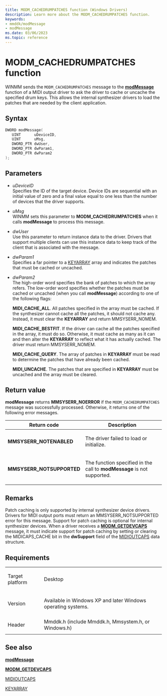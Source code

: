 ```yaml
---
title: MODM_CACHEDRUMPATCHES function (Windows Drivers)
description: Learn more about the MODM_CACHEDRUMPATCHES function.
keywords:
- mmddk/modMessage
- modMessage
ms.date: 03/06/2023
ms.topic: reference
---
```


# MODM\_CACHEDRUMPATCHES function

WINMM sends the `MODM_CACHEDRUMPATCHES` message to the [**modMessage**](mod-message.md) function of a MIDI output driver to ask the driver to cache or uncache the specified drum keys. This allows the internal synthesizer drivers to load the patches that are needed by the client application.

## Syntax

``` c++
DWORD modMessage(
   UINT      uDeviceID,
   UINT      uMsg,
   DWORD_PTR dwUser,
   DWORD_PTR dwParam1,
   DWORD_PTR dwParam2
);
```

## Parameters

- *uDeviceID*  
  Specifies the ID of the target device. Device IDs are sequential with an initial value of zero and a final value equal to one less than the number of devices that the driver supports.

- *uMsg*  
  WINMM sets this parameter to **MODM\_CACHEDRUMPATCHES** when it calls **modMessage** to process this message.

- *dwUser*  
  Use this parameter to return instance data to the driver. Drivers that support multiple clients can use this instance data to keep track of the client that is associated with the message.

- *dwParam1*  
  Specifies a far pointer to a [KEYARRAY](/windows/win32/multimedia/keyarray) array and indicates the patches that must be cached or uncached.

- *dwParam2*  
  The high-order word specifies the bank of patches to which the array refers. The low-order word specifies whether the patches must be cached or uncached (when you call **modMessage**) according to one of the following flags:

  **MIDI\_CACHE\_ALL**. All patches specified in the array must be cached. If the synthesizer cannot cache all the patches, it should not cache any. Instead, it must clear the **KEYARRAY** and return MMSYSERR\_NOMEM.

  **MIDI\_CACHE\_BESTFIT**. If the driver can cache all the patches specified in the array, it must do so. Otherwise, it must cache as many as it can and then alter the **KEYARRAY** to reflect what it has actually cached. The driver must return MMSYSERR\_NOMEM.

  **MIDI\_CACHE\_QUERY**. The array of patches in **KEYARRAY** must be read to determine the patches that have already been cached.

  **MIDI\_UNCACHE**. The patches that are specified in **KEYARRAY** must be uncached and the array must be cleared.

## Return value

**modMessage** returns **MMSYSERR\_NOERROR** if the `MODM_CACHEDRUMPATCHES` message was successfully processed. Otherwise, it returns one of the following error messages.

<table>
<thead>
<tr class="header">
<th>Return code</th>
<th>Description</th>
</tr>
</thead>
<tbody>
<tr class="odd">
<td><strong>MMSYSERR_NOTENABLED</strong></td>
<td><p>The driver failed to load or initialize.</p></td>
</tr>
<tr class="even">
<td><strong>MMSYSERR_NOTSUPPORTED</strong></td>
<td><p>The function specified in the call to <strong>modMessage</strong> is not supported.</p></td>
</tr>
</tbody>
</table>

## Remarks

Patch caching is only supported by internal synthesizer device drivers. Drivers for MIDI output ports must return an MMSYSERR\_NOTSUPPORTED error for this message. Support for patch caching is optional for internal synthesizer devices. When a driver receives a [**MODM\_GETDEVCAPS**](modm-getdevcaps.md) message, it must indicate support for patch caching by setting or clearing the MIDICAPS\_CACHE bit in the **dwSupport** field of the [MIDIOUTCAPS](/windows/win32/api/mmeapi/ns-mmeapi-midioutcaps) data structure.

## Requirements

<table>
<tbody>
<tr class="odd">
<td><p>Target platform</p></td>
<td>Desktop</td>
</tr>
<tr class="even">
<td><p>Version</p></td>
<td><p>Available in Windows XP and later Windows operating systems.</p></td>
</tr>
<tr class="odd">
<td><p>Header</p></td>
<td>Mmddk.h (include Mmddk.h, Mmsystem.h, or Windows.h)</td>
</tr>
</tbody>
</table>

## See also

[**modMessage**](mod-message.md)

[**MODM\_GETDEVCAPS**](modm-getdevcaps.md)

[MIDIOUTCAPS](/windows/win32/api/mmeapi/ns-mmeapi-midioutcaps)

[KEYARRAY](/windows/win32/multimedia/keyarray)
